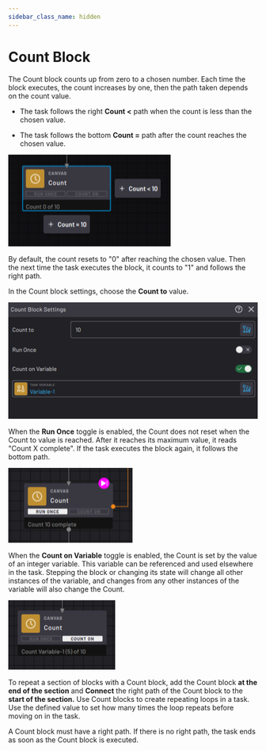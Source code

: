```yaml
---
sidebar_class_name: hidden
---
```


# Count Block

The Count block counts up from zero to a chosen number. Each time the block executes, the count increases by one, then the path taken depends on the count value.

- The task follows the right **Count <** path when the count is less than the chosen value.

- The task follows the bottom **Count =** path after the count reaches the chosen value.

![](../Images/TaskCanvasBlockGlossary/Canvas-Count-Block.png)

By default, the count resets to "0" after reaching the chosen value. Then the next time the task executes the block, it counts to "1" and follows the right path.

In the Count block settings, choose the **Count to** value.

![](../Images/TaskCanvasBlockGlossary/Canvas-Count-Settings.png)

When the **Run Once** toggle is enabled, the Count does not reset when the Count to value is reached. After it reaches its maximum value, it reads "Count X complete". If the task executes the block again, it follows the bottom path.

![](../Images/TaskCanvasBlockGlossary/Canvas-Count-Block-RunOnce.png)

When the **Count on Variable** toggle is enabled, the Count is set by the value of an integer variable. This variable can be referenced and used elsewhere in the task. Stepping the block or changing its state will change all other instances of the variable, and changes from any other instances of the variable will also change the Count.

![](../Images/TaskCanvasBlockGlossary/Canvas-Count-Block-CountOn.png)

To repeat a section of blocks with a Count block, add the Count block **at the end of the section** and **Connect** the right path of the Count block to the **start of the section.** Use Count blocks to create repeating loops in a task. Use the defined value to set how many times the loop repeats before moving on in the task.

A Count block must have a right path. If there is no right path, the task ends as soon as the Count block is executed.

